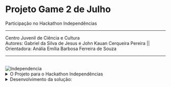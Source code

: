 # Projeto Game 2 de Julho
Participação no Hackathon Independências
<br>
<hr>

<summary>Centro Juvenil de Ciência e Cultura</summary>
Autores:  Gabriel da Silva de Jesus e John Kauan Cerqueira Pereira
|| Orientadora:  Anália Emília Barbosa Ferreira de Souza
<hr>
<br>
<img src="https://i.ytimg.com/vi/il67zC-ls_w/sddefault.jpg" alt="Independencia">

<details>
<summary>O Projeto para o Hackathon Independências</summary>
É um projeto que utiliza a robótica para vivenciar os acontecimentos do dia 2 de julho de 1823 (independência da Bahia),  ou seja , estamos desenvolvendo um Game interativo com a automação do Arduino (Hardware)  aliado a ferramenta Pictoblox(software).
Essa iniciativa é fruto da participação do **Hackathon Independências**, que ocorrerá em 20 e 21 de setembro de 2023, e atende os seguintes pré-requisitos:
1º O game será dividido em 8 fases;
2º Deverá tratar dos personagens históricos (Maria Quitéria, Maria Felipa, Joana Angélica, Corneteiro Lopes, entre outros);
3º Produzir interação do kit Arduino (Sensores e atuadores) com o Jogo;
4º Desenvolver um Pich do Projeto e apresentar no Hackathon Independências.
</details>

<details>
<summary>Desenvolvimento da solução:</summary>
> 1.	Utilizamos o Design Thinking, adaptado a nossa realidade.
a.	Primeira fase -  Empatia: Acostumamos com o tema do hackathon, através de pesquisa  com vídeos e textos sobre o assunto e várias discussões em grupo para definir o que fazer
b.	Segunda fase - Definir: Como foi escolhido a solução para o hackathon Independências? 
c.	Fizemos varias reuniões de Brainstorms
d.	Terceira fase - Idealizar: Formou a solução que é uma ferramenta educacional para disciplina de história que tem como tema a independência da Bahia, ou seja, a gamificação com robótica com um jogo iterativo com o software (pictoblox) e hardware (plataforma arduino).
e.	Quarta fase - Prototipar - Definimos a função de cada participante:
f.	Gabriel responsável pela construção da ferramenta e o John responsável pelo conteúdo da solução
g.	E assim construímos o Game dois de julho
> 2.	Quinta e última fase - Teste: esta é a parte final onde testamos o jogo com alunos do CJCC Feira
> 3.	Registro das fase feito no feito no github
</details>



